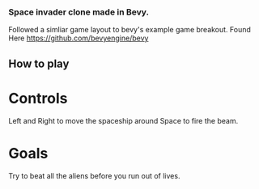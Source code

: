 ### Space invader clone made in Bevy.

Followed a simliar game layout to bevy's example game breakout. Found Here https://github.com/bevyengine/bevy

## How to play

# Controls 
Left and Right to move the spaceship around
Space to fire the beam. 

# Goals 
Try to beat all the aliens before you run out of lives. 